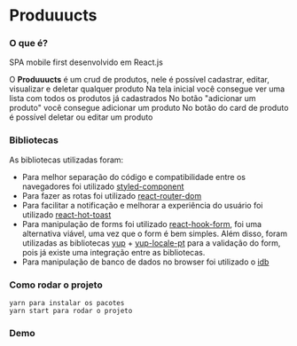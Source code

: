 # Produuucts
### O que é?

SPA mobile first desenvolvido em React.js

O **Produuucts** é um crud de produtos, nele é possível cadastrar, editar, visualizar e deletar qualquer produto
Na tela inicial você consegue ver uma lista com todos os produtos já cadastrados
No botão "adicionar um produto" você consegue adicionar um produto
No botão do card de produto é possível deletar ou editar um produto

### Bibliotecas

As bibliotecas utilizadas foram:

- Para melhor separação do código e compatibilidade entre os navegadores foi utilizado [styled-component](https://styled-components.com/)
- Para fazer as rotas foi utilizado [react-router-dom](https://v5.reactrouter.com/web/guides/quick-start)
- Para facilitar a notificação e melhorar a experiência do usuário foi utilizado [react-hot-toast](https://react-hot-toast.com/)
- Para manipulação de forms foi utilizado [react-hook-form](https://react-hook-form.com/), foi uma alternativa viável, uma vez que o form é bem simples. Além disso, foram utilizadas as bibliotecas [yup](https://github.com/jquense/yup) + [yup-locale-pt](https://www.npmjs.com/package/yup-locale-pt) para a validação do form, pois já existe uma integração entre as bibliotecas.
- Para manipulação de banco de dados no browser foi utilizado o [idb](https://www.npmjs.com/package/idb#installation)

### Como rodar o projeto

```
yarn para instalar os pacotes
yarn start para rodar o projeto
```

### Demo
